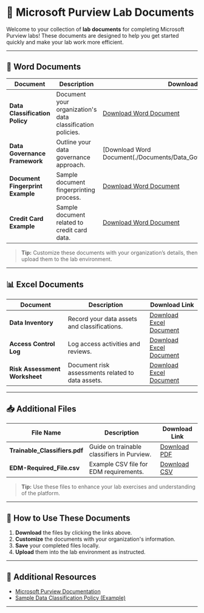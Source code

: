 # 📄 Microsoft Purview Lab Documents

Welcome to your collection of **lab documents** for completing Microsoft Purview labs! These documents are designed to help you get started quickly and make your lab work more efficient.

---

## 📝 Word Documents

| Document | Description | Download Link |
|------------|--------------|--------------|
| **Data Classification Policy** | Document your organization's data classification policies. | [Download Word Document](./Documents/Data_Classification_Policy_Document.docx) |
| **Data Governance Framework** | Outline your data governance approach. | [Download Word Document(./Documents/Data_Governance_Framework.docx) |
| **Document Fingerprint Example** | Sample document fingerprinting process. | [Download Word Document](purview-lab/Doc_Fingerprint_Example.docx) |
| **Credit Card Example** | Sample document related to credit card data. | [Download Word Document](purview-lab/credit_card_example.docx) |

> **Tip:** Customize these documents with your organization’s details, then upload them to the lab environment.

---

## 📊 Excel Documents

| Document | Description | Download Link |
|------------|--------------|--------------|
| **Data Inventory** | Record your data assets and classifications. | [Download Excel Document](./Documents/Data_Inventory_Document.xlsx) |
| **Access Control Log** | Log access activities and reviews. | [Download Excel Document](./Documents/Access_Control_Log.xlsx) |
| **Risk Assessment Worksheet** | Document risk assessments related to data assets. | [Download Excel Document](./Documents/Risk_Assessment_Worksheet.xlsx) |

---

## 📥 Additional Files

| File Name | Description | Download Link |
|------------|--------------|--------------|
| **Trainable_Classifiers.pdf** | Guide on trainable classifiers in Purview. | [Download PDF](purview-lab/Trainable_Classifiers.pdf) |
| **EDM-Required_File.csv** | Example CSV file for EDM requirements. | [Download CSV](purview-lab/EDM-Required_File.csv) |

> **Tip:** Use these files to enhance your lab exercises and understanding of the platform.

---

## 🚀 How to Use These Documents

1. **Download** the files by clicking the links above.  
2. **Customize** the documents with your organization's information.  
3. **Save** your completed files locally.  
4. **Upload** them into the lab environment as instructed.

---

## 🔗 Additional Resources

- [Microsoft Purview Documentation](https://docs.microsoft.com/en-us/microsoft-365/compliance/purview-overview)  
- [Sample Data Classification Policy (Example)](https://example.com/sample-policy.docx)  

---
